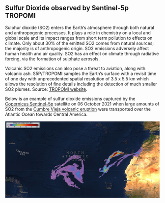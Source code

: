 ## Sulfur Dioxide observed by Sentinel-5p TROPOMI

Sulphur dioxide (SO2) enters the Earth’s atmosphere through both natural and anthropogenic processes. It plays a role in chemistry on a local and global scale and its impact ranges from short term pollution to effects on climate. Only about 30% of the emitted SO2 comes from natural sources; the majority is of anthropogenic origin. SO2 emissions adversely affect human health and air quality. SO2 has an effect on climate through radiative forcing, via the formation of sulphate aerosols. 

Volcanic SO2 emissions can also pose a threat to aviation, along with volcanic ash. S5P/TROPOMI samples the Earth’s surface with a revisit time of one day with unprecedented spatial resolution of 3.5 x 5.5 km which allows the resolution of fine details including the detection of much smaller SO2 plumes. Source: [TROPOMI website](http://www.tropomi.eu/data-products/sulphur-dioxide).

Below is an example of sulfur dioxide emissions captured by the [Copernicus Sentinel-5p](https://sentinel.esa.int/web/sentinel/missions/sentinel-5p) satellite on 06 October 2021 when large amounts of SO2 from the [Cumbre Vieja volcanic eruption](https://www.esa.int/ESA_Multimedia/Images/2021/10/La_Palma_lava_flows_into_the_sea#.YiYvOOYIkkQ.link) were transported over the Atlantic Ocean towards Central America. 

![](https://raw.githubusercontent.com/eurodatacube/eodash-assets/main/collections/N1_SO2/N9-Fig1.png)
